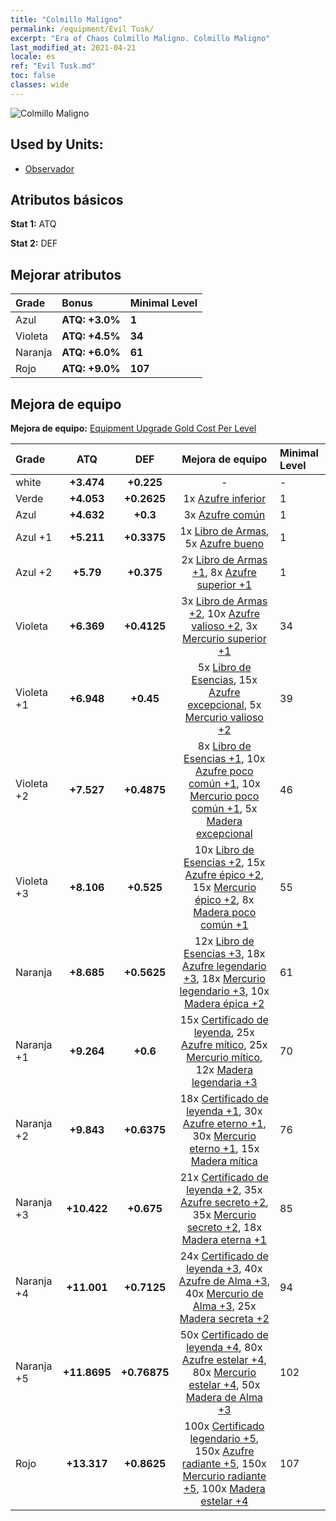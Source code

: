 ```yaml
---
title: "Colmillo Maligno"
permalink: /equipment/Evil Tusk/
excerpt: "Era of Chaos Colmillo Maligno. Colmillo Maligno"
last_modified_at: 2021-04-21
locale: es
ref: "Evil Tusk.md"
toc: false
classes: wide
---
```


  ![Colmillo Maligno](/images/e/e_7033.png)

## Used by Units:

* [Observador](/es/units/Beholder/) 


## Atributos básicos
 **Stat 1:** ATQ

 **Stat 2:** DEF

## Mejorar atributos

  |     Grade    |   Bonus | Minimal Level | 
  |:-------------|:--------|:--------------| 
  | Azul | **ATQ: +3.0%** | **1** | 
  | Violeta | **ATQ: +4.5%** | **34** | 
  | Naranja | **ATQ: +6.0%** | **61** | 
  | Rojo | **ATQ: +9.0%** | **107** | 


## Mejora de equipo
 **Mejora de equipo:** [Equipment Upgrade Gold Cost Per Level](/equipment/EquipmentUpgradeCostPerLevel/) 

  |          Grade      | ATQ | DEF | Mejora de equipo | Minimal Level |
  |:--------------------|:---------:|:---------:|:----------------:|:--------------|
  | white | **+3.474** | **+0.225** | - | - |
  | Verde | **+4.053** | **+0.2625** | 1x [Azufre inferior](/es/Items/mat_3/) | 1 |
  | Azul | **+4.632** | **+0.3** | 3x [Azufre común](/es/Items/mat_9/) | 1 |
  | Azul +1 | **+5.211** | **+0.3375** | 1x [Libro de Armas](/es/Items/mat_18/), 5x [Azufre bueno](/es/Items/mat_15/) | 1 |
  | Azul +2 | **+5.79** | **+0.375** | 2x [Libro de Armas +1](/es/Items/mat_25/), 8x [Azufre superior +1](/es/Items/mat_22/) | 1 |
  | Violeta | **+6.369** | **+0.4125** | 3x [Libro de Armas +2](/es/Items/mat_32/), 10x [Azufre valioso +2](/es/Items/mat_29/), 3x [Mercurio superior +1](/es/Items/mat_21/) | 34 |
  | Violeta +1 | **+6.948** | **+0.45** | 5x [Libro de Esencias](/es/Items/mat_39/), 15x [Azufre excepcional](/es/Items/mat_36/), 5x [Mercurio valioso +2](/es/Items/mat_28/) | 39 |
  | Violeta +2 | **+7.527** | **+0.4875** | 8x [Libro de Esencias +1](/es/Items/mat_46/), 10x [Azufre poco común +1](/es/Items/mat_43/), 10x [Mercurio poco común +1](/es/Items/mat_42/), 5x [Madera excepcional](/es/Items/mat_34/) | 46 |
  | Violeta +3 | **+8.106** | **+0.525** | 10x [Libro de Esencias +2](/es/Items/mat_53/), 15x [Azufre épico +2](/es/Items/mat_50/), 15x [Mercurio épico +2](/es/Items/mat_49/), 8x [Madera poco común +1](/es/Items/mat_41/) | 55 |
  | Naranja | **+8.685** | **+0.5625** | 12x [Libro de Esencias +3](/es/Items/mat_60/), 18x [Azufre legendario +3](/es/Items/mat_57/), 18x [Mercurio legendario +3](/es/Items/mat_56/), 10x [Madera épica +2](/es/Items/mat_48/) | 61 |
  | Naranja +1 | **+9.264** | **+0.6** | 15x [Certificado de leyenda](/es/Items/mat_67/), 25x [Azufre mítico](/es/Items/mat_64/), 25x [Mercurio mítico](/es/Items/mat_63/), 12x [Madera legendaria +3](/es/Items/mat_55/) | 70 |
  | Naranja +2 | **+9.843** | **+0.6375** | 18x [Certificado de leyenda +1](/es/Items/mat_74/), 30x [Azufre eterno +1](/es/Items/mat_71/), 30x [Mercurio eterno +1](/es/Items/mat_70/), 15x [Madera mítica](/es/Items/mat_62/) | 76 |
  | Naranja +3 | **+10.422** | **+0.675** | 21x [Certificado de leyenda +2](/es/Items/mat_81/), 35x [Azufre secreto +2](/es/Items/mat_78/), 35x [Mercurio secreto +2](/es/Items/mat_77/), 18x [Madera eterna +1](/es/Items/mat_69/) | 85 |
  | Naranja +4 | **+11.001** | **+0.7125** | 24x [Certificado de leyenda +3](/es/Items/mat_88/), 40x [Azufre de Alma +3](/es/Items/mat_85/), 40x [Mercurio de Alma +3](/es/Items/mat_84/), 25x [Madera secreta +2](/es/Items/mat_76/) | 94 |
  | Naranja +5 | **+11.8695** | **+0.76875** | 50x [Certificado de leyenda +4](/es/Items/mat_95/), 80x [Azufre estelar +4](/es/Items/mat_92/), 80x [Mercurio estelar +4](/es/Items/mat_91/), 50x [Madera de Alma +3](/es/Items/mat_83/) | 102 |
  | Rojo | **+13.317** | **+0.8625** | 100x [Certificado legendario +5](/es/Items/mat_102/), 150x [Azufre radiante +5](/es/Items/mat_99/), 150x [Mercurio radiante +5](/es/Items/mat_98/), 100x [Madera estelar +4](/es/Items/mat_90/) | 107 |

